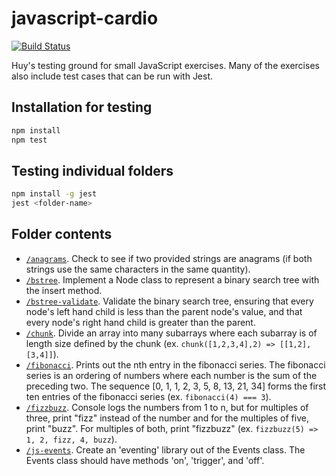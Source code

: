 # javascript-cardio


[![Build Status](https://travis-ci.com/HDTran/javascript-cardio.svg?branch=master)](https://travis-ci.com/HDTran/javascript-cardio)

Huy's testing ground for small JavaScript exercises. Many of the exercises also include test cases that can be run with Jest.

## Installation for testing
```sh
npm install
npm test
```

## Testing individual folders
```sh
npm install -g jest
jest <folder-name>
```

## Folder contents

* [``/anagrams``](https://github.com/HDTran/javascript-cardio/tree/master/anagrams). Check to see if two provided strings are anagrams (if both strings use the same characters in the same quantity).
* [``/bstree``](https://github.com/HDTran/javascript-cardio/tree/master/bstree). Implement a Node class to represent a binary search tree with the insert method.
* [``/bstree-validate``](https://github.com/HDTran/javascript-cardio/tree/master/bstree-validate). Validate the binary search tree, ensuring that every node's left hand child is less than the parent node's value, and that every node's right hand child is greater than the parent.
* [``/chunk``](https://github.com/HDTran/javascript-cardio/tree/master/chunk). Divide an array into many subarrays where each subarray is of length size defined by the chunk (ex. ``chunk([1,2,3,4],2) => [[1,2],[3,4]]``).
* [``/fibonacci``](https://github.com/HDTran/javascript-cardio/tree/master/fibonacci). Prints out the nth entry in the fibonacci series. The fibonacci series is an ordering of numbers where each number is the sum of the preceding two. The sequence [0, 1, 1, 2, 3, 5, 8, 13, 21, 34] forms the first ten entries of the fibonacci series (ex. ``fibonacci(4) === 3``).
* [``/fizzbuzz``](https://github.com/HDTran/javascript-cardio/tree/master/fizzbuzz). Console logs the numbers from 1 to n, but for multiples of three, print "fizz" instead of the number and for the multiples of five, print "buzz". For multiples of both, print "fizzbuzz" (ex. ``fizzbuzz(5) => 1, 2, fizz, 4, buzz``).
* [``/js-events``](https://github.com/HDTran/javascript-cardio/tree/master/js-events). Create an 'eventing' library out of the Events class.  The Events class should have methods 'on', 'trigger', and 'off'.